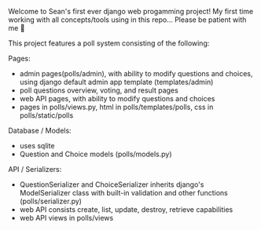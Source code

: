 Welcome to Sean's first ever django web progamming project! My first time working with all concepts/tools using in this repo... Please be patient with me :pray:


This project features a poll system consisting of the following:

Pages:
- admin pages(polls/admin), with ability to modify questions and choices, using django default admin app template (templates/admin)
- poll questions overview, voting, and result pages
- web API pages, with ability to modify questions and choices
- pages in polls/views.py, html in polls/templates/polls, css in polls/static/polls

Database / Models:
- uses sqlite
- Question and Choice models (polls/models.py)

API / Serializers:
- QuestionSerializer and ChoiceSerializer inherits django's ModelSerializer class with built-in validation and other functions (polls/serializer.py)
- web API consists create, list, update, destroy, retrieve capabilities
- web API views in polls/views
